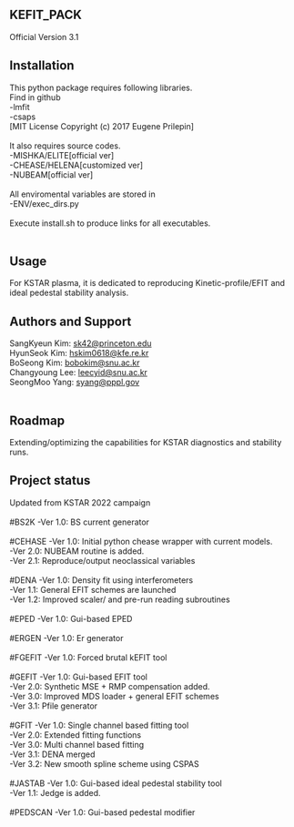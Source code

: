 ## KEFIT_PACK
Official Version 3.1
<br />
## Installation
This python package requires following libraries.<br />
Find in github<br />
-lmfit<br />
-csaps<br />
[MIT License Copyright (c) 2017 Eugene Prilepin]<br />
<br />
It also requires source codes.<br />
-MISHKA/ELITE[official ver]<br />
-CHEASE/HELENA[customized ver]<br />
-NUBEAM[official ver]<br />
<br />
All enviromental variables are stored in<br />
-ENV/exec_dirs.py<br />
<br />
Execute install.sh to produce links for all executables.<br />
<br />
## Usage
For KSTAR plasma, it is dedicated to reproducing Kinetic-profile/EFIT and ideal pedestal stability analysis.
<br />
## Authors and Support
SangKyeun Kim: sk42@princeton.edu<br />
HyunSeok Kim: hskim0618@kfe.re.kr<br />
BoSeong Kim: bobokim@snu.ac.kr<br />
Changyoung Lee: leecyid@snu.ac.kr<br />
SeongMoo Yang: syang@pppl.gov<br />
<br />
## Roadmap
Extending/optimizing the capabilities for KSTAR diagnostics and stability runs.
<br />
## Project status
Updated from KSTAR 2022 campaign<br />
<br />
#BS2K
-Ver 1.0: BS current generator<br />
<br />
#CEHASE
-Ver 1.0: Initial python chease wrapper with current models.<br />
-Ver 2.0: NUBEAM routine is added.<br />
-Ver 2.1: Reproduce/output neoclassical variables<br />
<br />
#DENA
-Ver 1.0: Density fit using interferometers <br />
-Ver 1.1: General EFIT schemes are launched <br />
-Ver 1.2: Improved scaler/ and pre-run reading subroutines<br />
<br />
#EPED
-Ver 1.0: Gui-based EPED<br />
<br />
#ERGEN
-Ver 1.0: Er generator<br />
<br />
#FGEFIT
-Ver 1.0: Forced brutal kEFIT tool<br />
<br />
#GEFIT
-Ver 1.0: Gui-based EFIT tool<br />
-Ver 2.0: Synthetic MSE + RMP compensation added.<br />
-Ver 3.0: Improved MDS loader + general EFIT schemes<br />
-Ver 3.1: Pfile generator<br />
<br />
#GFIT
-Ver 1.0: Single channel based fitting tool<br />
-Ver 2.0: Extended fitting functions<br />
-Ver 3.0: Multi channel based fitting<br />
-Ver 3.1: DENA merged<br />
-Ver 3.2: New smooth spline scheme using CSPAS<br />
<br />
#JASTAB
-Ver 1.0: Gui-based ideal pedestal stability tool<br />
-Ver 1.1: Jedge is added.<br />
<br />
#PEDSCAN
-Ver 1.0: Gui-based pedestal modifier<br />
